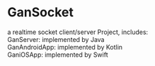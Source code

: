 # GanSocket
a realtime socket client/server Project, includes:<br>
GanServer: implemented by Java<br>
GanAndroidApp: implemented by Kotlin<br>
GaniOSApp: implemented by Swift
